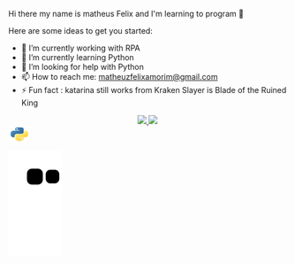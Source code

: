 Hi there my name is matheus Felix and I'm learning to program 👋

Here are some ideas to get you started:

- 🔭 I’m currently working with RPA
- 🌱 I’m currently learning Python
- 🤔 I’m looking for help with Python
- 📫 How to reach me: matheuzfelixamorim@gmail.com
- ⚡ Fun fact : katarina still works from Kraken Slayer is Blade of the Ruined King


<div align="center">
  <a href="https://github.com/MatheuzFelix">
  <img height="130em" src="https://github-readme-stats.vercel.app/api?username=MatheuzFelix&show_icons=true&theme=chartreuse-dark&include_all_commits=true&count_private=true"/>
  <img height="130em" src="https://github-readme-stats.vercel.app/api/top-langs/?username=MatheuzFelix&layout=compact&langs_count=7&theme=chartreuse-dark"/>
</div>

<img align="center" alt="Rafa-Python" height="30" width="40" src="https://raw.githubusercontent.com/devicons/devicon/master/icons/python/python-original.svg">

![Snake animation](https://github.com/rafaballerini/rafaballerini/blob/output/github-contribution-grid-snake.svg)
